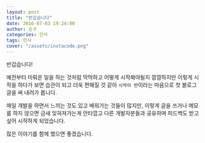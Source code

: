 ```yaml
---
layout: post
title: "반갑습니다"
date: 2016-07-03 19:24:00
author: 승구
categories: 인사
tags: 인사
cover: "/assets/instacode.png"
---
```


반갑습니다!

예전부터 미뤄온 일을 하는 것처럼 막막하고 어떻게 시작해야될지 깜깜하지만
이렇게 시작을 하다가 보면 습관이 되고 더욱 편해질 것 같아 `시작이 반`이라는 마음으로 첫 블로그 글을 써 내려가 봅니다.

매일 개발을 하면서 느끼는 것도 있고 배워가는 것들이 많지만, 
이렇게 글을 쓰거나 메모를 하지 않으면 금새 잊혀져가는게 안타깝고
다른 개발자분들과 공유하며 피드백도 받고 싶어 시작하게 되었습니다.

많은 이야기를 함께 했으면 좋겠습니다.